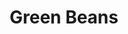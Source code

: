 --- 
title: "Green Beans"
publishdate: "2019-9-13T16:48:46+02:00"
src: "https://365manga.net/manga/green-beans"
image: "https://data.365manga.net/images/thumbnails/1893-green-beans.jpg"
description: "A quick and wacky oneshot about two people doing affair investigations for their clients."
---